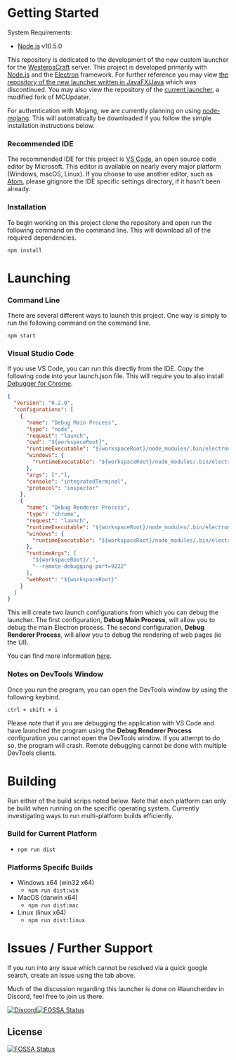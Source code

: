 # Getting Started #

System Requirements:
* [Node.js](https://nodejs.org/en/) v10.5.0

This repository is dedicated to the development of the new custom launcher for the [WesterosCraft](http://www.westeroscraft.com/) server. This project is developed primarily with [Node.js](https://nodejs.org/en/) and the [Electron](https://electron.atom.io/) framework. For further reference you may view [the repository of the new launcher written in JavaFX/Java](https://gitlab.com/westeroscraft/WesteroscraftNewLauncher) which was discontinued. You may also view the repository of the [current launcher](https://gitlab.com/westeroscraft/westeroscraftlaunchercore), a modified fork of MCUpdater.

For authentication with Mojang, we are currently planning on using [node-mojang](https://github.com/jamen/node-mojang). This will automatically be downloaded if you follow the simple installation instructions below.

### Recommended IDE ###

The recommended IDE for this project is [VS Code](https://code.visualstudio.com/), an open source code editor by Microsoft. This editor is available on nearly every major platform (Windows, macOS, Linux). If you choose to use another editor, such as [Atom](https://atom.io/), please gitignore the IDE specific settings directory, if it hasn't been already.

### Installation ###

To begin working on this project clone the repository and open run the following command on the command line. This will download all of the required dependencies.

```shell
npm install
```

# Launching #

### Command Line ###

There are several different ways to launch this project. One way is simply to run the following command on the command line.

```shell
npm start
```

### Visual Studio Code ###

If you use VS Code, you can run this directly from the IDE. Copy the following code into your launch.json file. This will require you to also install [Debugger for Chrome](https://marketplace.visualstudio.com/items?itemName=msjsdiag.debugger-for-chrome).

```json
{
  "version": "0.2.0",
  "configurations": [
    {
      "name": "Debug Main Process",
      "type": "node",
      "request": "launch",
      "cwd": "${workspaceRoot}",
      "runtimeExecutable": "${workspaceRoot}/node_modules/.bin/electron",
      "windows": {
        "runtimeExecutable": "${workspaceRoot}/node_modules/.bin/electron.cmd"
      },
      "args": ["."],
      "console": "integratedTerminal",
      "protocol": "inspector"
    },
    {
      "name": "Debug Renderer Process",
      "type": "chrome",
      "request": "launch",
      "runtimeExecutable": "${workspaceRoot}/node_modules/.bin/electron",
      "windows": {
        "runtimeExecutable": "${workspaceRoot}/node_modules/.bin/electron.cmd"
      },
      "runtimeArgs": [
        "${workspaceRoot}/.",
        "--remote-debugging-port=9222"
      ],
      "webRoot": "${workspaceRoot}"
    }
  ]
}
```

This will create two launch configurations from which you can debug the launcher. The first configuration, **Debug Main Process**, will allow you to debug the main Electron process. The second configuration, **Debug Renderer Process**, will allow you to debug the rendering of web pages (ie the UI).

You can find more information [here](http://code.matsu.io/1).

### Notes on DevTools Window ###

Once you run the program, you can open the DevTools window by using the following keybind.

```shell
ctrl + shift + i
```

Please note that if you are debugging the application with VS Code and have launched the program using the **Debug Renderer Process** configuration you cannot open the DevTools window. If you attempt to do so, the program will crash. Remote debugging cannot be  done with multiple DevTools clients.

# Building

Run either of the build scrips noted below. Note that each platform can only be build when running on the specific operating system. Currently investigating ways to run multi-platform builds efficiently.

### Build for Current Platform

* `npm run dist`

### Platforms Specifc Builds

* Windows x64 (win32 x64)
  * `npm run dist:win`
* MacOS (darwin x64)
  * `npm run dist:mac`
* Linux (linux x64)
  * `npm run dist:linux`

# Issues / Further Support #

If you run into any issue which cannot be resolved via a quick google search, create an issue using the tab above.

Much of the discussion regarding this launcher is done on #launcherdev in Discord, feel free to join us there.

[![Discord](https://discordapp.com/api/guilds/98469309352775680/embed.png?style=banner2)](https://discord.gg/hqdjs3m)[![FOSSA Status](https://app.fossa.io/api/projects/git%2Bgithub.com%2FWesterosCraftCode%2FElectronLauncher.svg?type=shield)](https://app.fossa.io/projects/git%2Bgithub.com%2FWesterosCraftCode%2FElectronLauncher?ref=badge_shield)


## License
[![FOSSA Status](https://app.fossa.io/api/projects/git%2Bgithub.com%2FWesterosCraftCode%2FElectronLauncher.svg?type=large)](https://app.fossa.io/projects/git%2Bgithub.com%2FWesterosCraftCode%2FElectronLauncher?ref=badge_large)